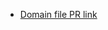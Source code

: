 - [Domain file PR link ](https://github.com/ntust-im-labyrinth/cybersecurity-threat-research/compare/main...test-branch?Domain_PR_Template.md) 
